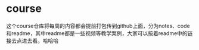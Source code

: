 # course
这个course仓库将每周的内容都会提前打包传到github上面，分为notes、code和readme，其中readme都是一些视频等教学案例，大家可以按着readme中的链接去点进去看。哈哈哈
